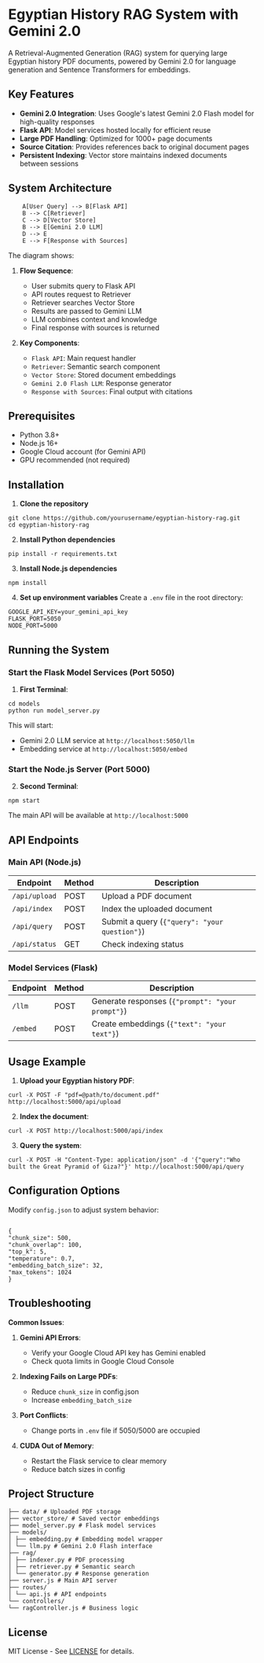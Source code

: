 # Egyptian History RAG System with Gemini 2.0

A Retrieval-Augmented Generation (RAG) system for querying large Egyptian history PDF documents, powered by Gemini 2.0 for language generation and Sentence Transformers for embeddings.

## Key Features

- **Gemini 2.0 Integration**: Uses Google's latest Gemini 2.0 Flash model for high-quality responses
- **Flask API**: Model services hosted locally for efficient reuse
- **Large PDF Handling**: Optimized for 1000+ page documents
- **Source Citation**: Provides references back to original document pages
- **Persistent Indexing**: Vector store maintains indexed documents between sessions

## System Architecture

```
    A[User Query] --> B[Flask API]
    B --> C[Retriever]
    C --> D[Vector Store]
    B --> E[Gemini 2.0 LLM]
    D --> E
    E --> F[Response with Sources]
```
The diagram shows:

1. **Flow Sequence**:
   - User submits query to Flask API
   - API routes request to Retriever
   - Retriever searches Vector Store
   - Results are passed to Gemini LLM
   - LLM combines context and knowledge
   - Final response with sources is returned

2. **Key Components**:
   - `Flask API`: Main request handler
   - `Retriever`: Semantic search component
   - `Vector Store`: Stored document embeddings
   - `Gemini 2.0 Flash LLM`: Response generator
   - `Response with Sources`: Final output with citations

## Prerequisites

- Python 3.8+
- Node.js 16+
- Google Cloud account (for Gemini API)
- GPU recommended (not required)

## Installation

1. **Clone the repository**

```
git clone https://github.com/yourusername/egyptian-history-rag.git
cd egyptian-history-rag
```

2. **Install Python dependencies**
```
pip install -r requirements.txt
```

3. **Install Node.js dependencies**
```
npm install
```

4. **Set up environment variables**
Create a `.env` file in the root directory:
```
GOOGLE_API_KEY=your_gemini_api_key
FLASK_PORT=5050
NODE_PORT=5000
```


## Running the System

### Start the Flask Model Services (Port 5050)

1. **First Terminal**:
```
cd models
python run model_server.py
```
This will start:
- Gemini 2.0 LLM service at `http://localhost:5050/llm`
- Embedding service at `http://localhost:5050/embed`

### Start the Node.js Server (Port 5000)

2. **Second Terminal**:
```
npm start
```

The main API will be available at `http://localhost:5000`

## API Endpoints

### Main API (Node.js)

| Endpoint | Method | Description |
|----------|--------|-------------|
| `/api/upload` | POST | Upload a PDF document |
| `/api/index` | POST | Index the uploaded document |
| `/api/query` | POST | Submit a query (`{"query": "your question"}`) |
| `/api/status` | GET | Check indexing status |

### Model Services (Flask)

| Endpoint | Method | Description |
|----------|--------|-------------|
| `/llm` | POST | Generate responses (`{"prompt": "your prompt"}`) |
| `/embed` | POST | Create embeddings (`{"text": "your text"}`) |

## Usage Example

1. **Upload your Egyptian history PDF**:
```
curl -X POST -F "pdf=@path/to/document.pdf" http://localhost:5000/api/upload
```

2. **Index the document**:
```
curl -X POST http://localhost:5000/api/index
```
3. **Query the system**:
```
curl -X POST -H "Content-Type: application/json" -d '{"query":"Who built the Great Pyramid of Giza?"}' http://localhost:5000/api/query
```

## Configuration Options

Modify `config.json` to adjust system behavior:
```

{
"chunk_size": 500,
"chunk_overlap": 100,
"top_k": 5,
"temperature": 0.7,
"embedding_batch_size": 32,
"max_tokens": 1024
}
```

## Troubleshooting

**Common Issues**:

1. **Gemini API Errors**:
   - Verify your Google Cloud API key has Gemini enabled
   - Check quota limits in Google Cloud Console

2. **Indexing Fails on Large PDFs**:
   - Reduce `chunk_size` in config.json
   - Increase `embedding_batch_size`

3. **Port Conflicts**:
   - Change ports in `.env` file if 5050/5000 are occupied

4. **CUDA Out of Memory**:
   - Restart the Flask service to clear memory
   - Reduce batch sizes in config

## Project Structure
```
├── data/ # Uploaded PDF storage
├── vector_store/ # Saved vector embeddings
├── model_server.py # Flask model services
├── models/
│ ├── embedding.py # Embedding model wrapper
│ └── llm.py # Gemini 2.0 Flash interface
├── rag/
│ ├── indexer.py # PDF processing
│ ├── retriever.py # Semantic search
│ └── generator.py # Response generation
├── server.js # Main API server
├── routes/
│ └── api.js # API endpoints
└── controllers/
└── ragController.js # Business logic
```


## License

MIT License - See [LICENSE](LICENSE) for details.


